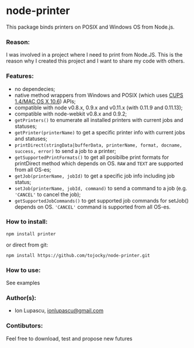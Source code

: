 node-printer
============

This package binds printers on POSIX and Windows OS from Node.js.

### Reason:

I was involved in a project where I need to print from Node.JS. This is the reason why I created this project and I want to share my code with others.


### Features:

* no dependecies;
* native method wrappers from Windows  and POSIX (which uses [CUPS 1.4/MAC OS X 10.6](http://cups.org/)) APIs;
* compatible with node v0.8.x, 0.9.x and v0.11.x (with 0.11.9 and 0.11.13);
* compatible with node-webkit v0.8.x and 0.9.2;
* ```getPrinters()``` to enumerate all installed printers with current jobs and statuses;
* ```getPrinter(printerName)``` to get a specific printer info with current jobs and statuses;
* ```printDirect(stringData|bufferData, printerName, format, docname, success, error)``` to send a job to a printer;
* ```getSupportedPrintFormats()``` to get all posibilbe print formats for printDirect method which depends on OS. ```RAW``` and ```TEXT``` are supported from all OS-es;
* ```getJob(printerName, jobId)``` to get a specific job info including job status;
* ```setJob(printerName, jobId, command)``` to send a command to a job (e.g. ```'CANCEL'``` to cancel the job);
* ```getSupportedJobCommands()``` to get supported job commands for setJob() depends on OS. ```'CANCEL'``` command is supported from all OS-es.


### How to install:

    npm install printer

or direct from git:

    npm install https://github.com/tojocky/node-printer.git
    
### How to use:

See examples

### Author(s):

* Ion Lupascu, ionlupascu@gmail.com

### Contibutors:

Feel free to download, test and propose new futures
